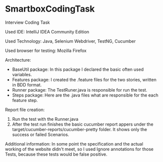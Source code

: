 # SmartboxCodingTask
Interview Coding Task

Used IDE:
IntelliJ IDEA Community Edition

Used Technology:
Java, Selenium Webdriver, TestNG, Cucumber

Used browser for testing:
Mozilla Firefox

Architecture:
- BaseUtil package: In this package I declared the basic often used variables.
- Features package: I created the .feature files for the two stories, written in BDD format.
- Runner package: The TestRuner.java is responsible for run the test.
- Steps package: Here are the .java files what are responsible for the each feature step.

Report file creation:
1. Run the test with the Runner.java
2. After the test run finishes the basic cucumber report appers under the target/cucumber-reports/cucumber-pretty folder.
   It shows only the success or failed Scenarios.

Additional information:
In some point the specification and the actual working of the website didn't meet, so I used Ignore annotations for those Tests, 
because these tests would be false positive.
